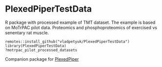 # PlexedPiperTestData

R package with processed example of TMT dataset. The example is based on MoTrPAC
pilot data. Proteomics and phosphoproteomics of exercised vs senentary rat muscle.

```{r}
remotes::install_github("vladpetyuk/PlexedPiperTestData")
library(PlexedPiperTestData)
?motrpac_pilot_processed_datasets
```
Companion package for [PlexedPiper](https://github.com/vladpetyuk/PlexedPiper)
